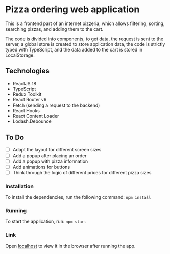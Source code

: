 # Pizza ordering web application

This is a frontend part of an internet pizzeria, which allows filtering, sorting, searching pizzas, and adding them to the cart.

The code is divided into components, to get data, the request is sent to the server, a global store is created to store application data, the code is strictly typed with TypeScript, and the data added to the cart is stored in LocalStorage.

## Technologies

* ReactJS 18
* TypeScript
* Redux Toolkit
* React Router v6
* Fetch (sending a request to the backend)
* React Hooks
* React Content Loader
* Lodash.Debounce

## To Do

- [ ] Adapt the layout for different screen sizes
- [ ] Add a popup after placing an order
- [ ] Add a popup with pizza information
- [ ] Add animations for buttons
- [ ] Think through the logic of different prices for different pizza sizes

### Installation
To install the dependencies, run the following command:
`npm install`

### Running
To start the application, run:
`npm start`

### Link
Open [localhost](http://localhost:3000) to view it in the browser after running the app.